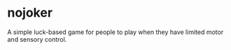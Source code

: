 # nojoker
A simple luck-based game for people to play when they have limited motor and sensory control.

